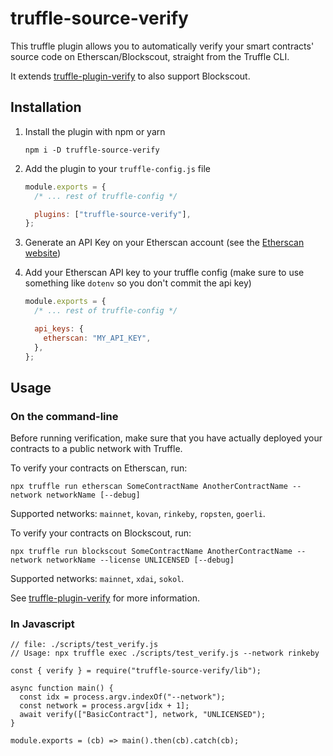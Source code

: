 # truffle-source-verify

This truffle plugin allows you to automatically verify your smart contracts' source code on Etherscan/Blockscout, straight from the Truffle CLI.

It extends [truffle-plugin-verify](https://github.com/rkalis/truffle-plugin-verify) to also support Blockscout.

## Installation

1. Install the plugin with npm or yarn
   ```
   npm i -D truffle-source-verify
   ```
2. Add the plugin to your `truffle-config.js` file

   ```js
   module.exports = {
     /* ... rest of truffle-config */

     plugins: ["truffle-source-verify"],
   };
   ```

3. Generate an API Key on your Etherscan account (see the [Etherscan website](https://etherscan.io/apis))
4. Add your Etherscan API key to your truffle config (make sure to use something like `dotenv` so you don't commit the api key)

   ```js
   module.exports = {
     /* ... rest of truffle-config */

     api_keys: {
       etherscan: "MY_API_KEY",
     },
   };
   ```

## Usage

### On the command-line

Before running verification, make sure that you have actually deployed your contracts to a public network with Truffle.

To verify your contracts on Etherscan, run:

```
npx truffle run etherscan SomeContractName AnotherContractName --network networkName [--debug]
```

Supported networks: `mainnet`, `kovan`, `rinkeby`, `ropsten`, `goerli`.

To verify your contracts on Blockscout, run:

```
npx truffle run blockscout SomeContractName AnotherContractName --network networkName --license UNLICENSED [--debug]
```

Supported networks: `mainnet`, `xdai`, `sokol`.

See [truffle-plugin-verify](https://github.com/rkalis/truffle-plugin-verify) for more information.

### In Javascript

```
// file: ./scripts/test_verify.js
// Usage: npx truffle exec ./scripts/test_verify.js --network rinkeby

const { verify } = require("truffle-source-verify/lib");

async function main() {
  const idx = process.argv.indexOf("--network");
  const network = process.argv[idx + 1];
  await verify(["BasicContract"], network, "UNLICENSED");
}

module.exports = (cb) => main().then(cb).catch(cb);
```
